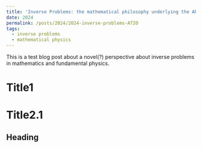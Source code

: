 ```yaml
---
title: 'Inverse Problems: the mathematical philosophy underlying the Abstract Theory of Indirect Observation and Inference'
date: 2024
permalink: /posts/2024/2024-inverse-problems-ATIO
tags:
  - inverse problems
  - mathematical physics
---
```


This is a test blog post about a novel(?) perspective about inverse problems in mathematics and fundamental physics.

Title1
======

Title2.1
======

Heading
------